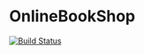 # OnlineBookShop
[![Build Status](https://dev.azure.com/oleglucas/OnlineBookShop/_apis/build/status/github.onlinebookshop.pkg.addarmtemplates?branchName=dev%2Fadd-arm-templates)](https://dev.azure.com/oleglucas/OnlineBookShop/_build/latest?definitionId=4&branchName=dev%2Fadd-arm-templates)